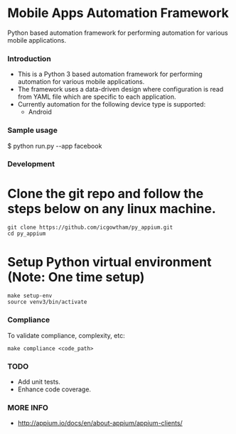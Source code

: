 # Mobile Apps Automation Framework
Python based automation framework for performing automation for various mobile applications.


### Introduction

* This is a Python 3 based automation framework for performing automation for various mobile applications.
* The framework uses a data-driven design where configuration is read from YAML file which are specific to each application.
* Currently automation for the following device type is supported:
    - Android


### Sample usage

$ python run.py --app facebook


### Development

# Clone the git repo and follow the steps below on any linux machine.

    git clone https://github.com/icgowtham/py_appium.git
    cd py_appium

# Setup Python virtual environment (Note: One time setup)

    make setup-env
    source venv3/bin/activate


### Compliance

To validate compliance, complexity, etc:

    make compliance <code_path>


### TODO
* Add unit tests.
* Enhance code coverage.


### MORE INFO
* http://appium.io/docs/en/about-appium/appium-clients/
